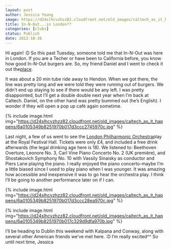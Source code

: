 ```yaml
---
layout: post
author: Jessica Yeung
image: https://d24slhcvzhzz82.cloudfront.net/old_images/caltech_as_it_happens/6a0105349b8251970b017ee4417a61970d.jpg
title: In-N-Out...in London??
categories: [clubs]
status: Publish
date: 2012-10-26
---
```


Hi again! :D
So this past Tuesday, someone told me that In-N-Out was here
in London. If you are a Techer or have been to California before, you know how
good In-N-Out burgers are. So, my friend Daniel and I went to check it out the<a href="https://www.huffingtonpost.co.uk/2012/10/16/in-n-out-burgers-hendon-_n_1969727.html" target="_blank">place</a>.

It was about a 20 min tube ride away to Hendon. When we got
there, the line was pretty long and we were told they were running out of
burgers. We didn’t end up staying to see
if there would be any left. I was pretty disappointed, but I’ll get a double
double next year when I’m back at Caltech. Daniel, on the other hand was pretty
bummed out (he’s English). I wonder if they will open a pop up café again
sometime.


{% include image.html img="https://d24slhcvzhzz82.cloudfront.net/old_images/caltech_as_it_happens/6a0105349b8251970b017d3ccc2745970c.jpg" %}

Last night, a few of us went to see the <a href="https://issuu.com/londonphilharmonic/docs/17oct12_lpoprognotes?mode=window&amp;viewMode=singlePage" target="_blank">London Philharmonic Orchestra</a>play at the Royal Festival Hall. Tickets were only £4, and included a
free drink afterwards (the legal drinking age here is 18). We listened to:
Beethoven Overture, Leonore No. 3, Carl Vine Piano Concerto No. 2 (UK
première), and Shostakovich Symphony No. 10 with Vassily Sinaisky as conductor
and Piers Lane playing the piano. I really enjoyed the piano concerto-maybe I’m
a little biased since I used to play piano when I was younger. It was amazing
how accessible and inexpensive it was to go hear the orchestra play. I think
I’ll be going to another performance later on if I can. 


{% include image.html img="https://d24slhcvzhzz82.cloudfront.net/old_images/caltech_as_it_happens/6a0105349b8251970b017d3ccc28ea970c.jpg" %}


{% include image.html img="https://d24slhcvzhzz82.cloudfront.net/old_images/caltech_as_it_happens/6a0105349b8251970b017c329d9dfa970b.jpg" %}

I’ll be heading to Dublin this weekend with Kalpana and
Conway, along with several other American friends we’ve met here. :D I’m really
excited^^
So until next time,
Jessica
